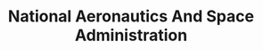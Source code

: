 ---
# This topic lives at
# https://digital.gov/topics/national-aeronautics-and-space-administration

# Topic Title
title: "National Aeronautics And Space Administration"

# description — keep it short and clear
summary: ""

# Weight
weight: 1

# For more information on managing topics,
# see https://github.com/GSA/digitalgov.gov/wiki/topics
---